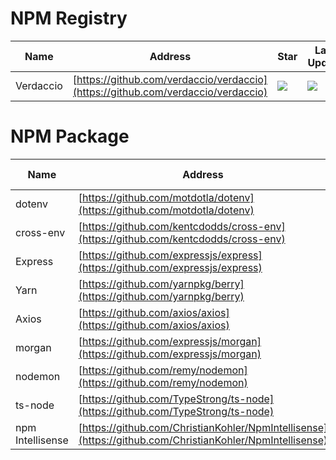 # NPM Registry
Name| Address | Star| Last Update
-|-|-|-|
Verdaccio|[https://github.com/verdaccio/verdaccio](https://github.com/verdaccio/verdaccio)|<img src="https://img.shields.io/github/stars/verdaccio/verdaccio?style=for-the-badge" />|<img src="https://img.shields.io/github/last-commit/verdaccio/verdaccio?style=for-the-badge" />

# NPM Package
Name| Address | Star| Last Update
-|-|-|-|
dotenv|[https://github.com/motdotla/dotenv](https://github.com/motdotla/dotenv)|<img src="https://img.shields.io/github/stars/motdotla/dotenv?style=for-the-badge" />|<img src="https://img.shields.io/github/last-commit/motdotla/dotenv?style=for-the-badge" />
cross-env|[https://github.com/kentcdodds/cross-env](https://github.com/kentcdodds/cross-env)|<img src="https://img.shields.io/github/stars/kentcdodds/cross-env?style=for-the-badge" />|<img src="https://img.shields.io/github/last-commit/kentcdodds/cross-env?style=for-the-badge" />
Express|[https://github.com/expressjs/express](https://github.com/expressjs/express)|<img src="https://img.shields.io/github/stars/expressjs/express?style=for-the-badge" />|<img src="https://img.shields.io/github/last-commit/expressjs/express?style=for-the-badge" />
Yarn|[https://github.com/yarnpkg/berry](https://github.com/yarnpkg/berry)|<img src="https://img.shields.io/github/stars/yarnpkg/berry?style=for-the-badge" />|<img src="https://img.shields.io/github/last-commit/yarnpkg/berry?style=for-the-badge" />
Axios|[https://github.com/axios/axios](https://github.com/axios/axios)|<img src="https://img.shields.io/github/stars/axios/axios?style=for-the-badge" />|<img src="https://img.shields.io/github/last-commit/axios/axios?style=for-the-badge" />
morgan|[https://github.com/expressjs/morgan](https://github.com/expressjs/morgan)|<img src="https://img.shields.io/github/stars/expressjs/morgan?style=for-the-badge" />|<img src="https://img.shields.io/github/last-commit/expressjs/morgan?style=for-the-badge" />
nodemon|[https://github.com/remy/nodemon](https://github.com/remy/nodemon)|<img src="https://img.shields.io/github/stars/remy/nodemon?style=for-the-badge" />|<img src="https://img.shields.io/github/last-commit/remy/nodemon?style=for-the-badge" />
ts-node|[https://github.com/TypeStrong/ts-node](https://github.com/TypeStrong/ts-node)|<img src="https://img.shields.io/github/stars/TypeStrong/ts-node?style=for-the-badge" />|<img src="https://img.shields.io/github/last-commit/TypeStrong/ts-node?style=for-the-badge" />
npm Intellisense|[https://github.com/ChristianKohler/NpmIntellisense](https://github.com/ChristianKohler/NpmIntellisense)|<img src="https://img.shields.io/github/stars/ChristianKohler/NpmIntellisense?style=for-the-badge" />|<img src="https://img.shields.io/github/last-commit/ChristianKohler/NpmIntellisense?style=for-the-badge" />
